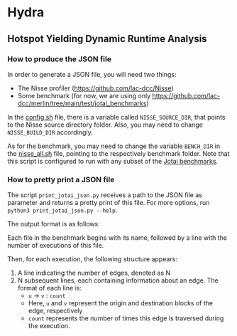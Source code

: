 # Hydra

## Hotspot Yielding Dynamic Runtime Analysis

### How to produce the JSON file

In order to generate a JSON file, you will need two things:

- The Nisse profiler (https://github.com/lac-dcc/Nisse)
- Some benchmark (for now, we are using only https://github.com/lac-dcc/merlin/tree/main/test/jotai_benchmarks)

In the [config.sh](./Benchmark%20Scripts/config.sh) file, there is a variable called `NISSE_SOURCE_DIR`, that points to the Nisse source directory folder. Also, you may need to change `NISSE_BUILD_DIR` accordingly.

As for the benchmark, you may need to change the variable `BENCH_DIR` in the [nisse_all.sh](./Benchmark%20Scripts/Jotai/nisse_all.sh) file, pointing to the respectively benchmark folder. Note that this script is configured to run with any subset of the [Jotai benchmarks](https://github.com/lac-dcc/jotai-benchmarks).

### How to pretty print a JSON file

The script `print_jotai_json.py` receives a path to the JSON file as parameter and returns a pretty print of this file. For more options, run `python3 print_jotai_json.py --help`.

The output format is as follows:

Each file in the benchmark begins with its name, followed by a line with the number of executions of this file.

Then, for each execution, the following structure appears:

1. A line indicating the number of edges, denoted as N
2. N subsequent lines, each containing information about an edge. The format of each line is:
   - `u` -> `v` : `count`
   - Here, `u` and `v` represent the origin and destination blocks of the edge, respectively
   - `count` represents the number of times this edge is traversed during the execution.